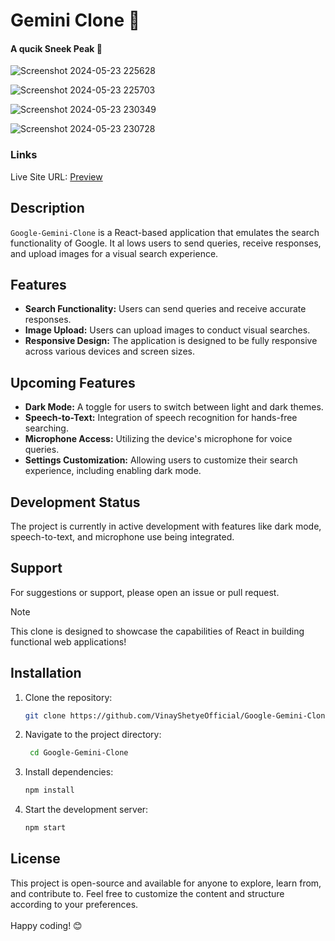 # Gemini Clone 🌟 

#### A qucik Sneek Peak 👀 

![Screenshot 2024-05-23 225628](https://github.com/VinayShetyeOfficial/Google-Gemini-Clone/assets/100470361/cef69215-7df2-4939-bc5d-fbd7aec4f105)

![Screenshot 2024-05-23 225703](https://github.com/VinayShetyeOfficial/Google-Gemini-Clone/assets/100470361/65c93f74-4a90-478d-9391-53b92885a4f3)

![Screenshot 2024-05-23 230349](https://github.com/VinayShetyeOfficial/Google-Gemini-Clone/assets/100470361/edb7954e-a6c8-4456-a2fe-3fe834b6a204)

![Screenshot 2024-05-23 230728](https://github.com/VinayShetyeOfficial/Google-Gemini-Clone/assets/100470361/b6a9f059-a1cf-4c50-8efb-2eeb8e01bab6)

 
### Links 
Live Site URL: [Preview](https://664ffed898cedbb966339ad4--luminous-douhua-286200.netlify.app/)
 
## Description
`Google-Gemini-Clone` is a React-based application that emulates the search functionality of Google. It al lows users to send queries, receive responses, and upload images for a visual search experience.

## Features

- **Search Functionality:** Users can send queries and receive accurate responses.
- **Image Upload:** Users can upload images to conduct visual searches.
- **Responsive Design:** The application is designed to be fully responsive across various devices and screen sizes.

## Upcoming Features

- **Dark Mode:** A toggle for users to switch between light and dark themes.
- **Speech-to-Text:** Integration of speech recognition for hands-free searching.
- **Microphone Access:** Utilizing the device's microphone for voice queries.
- **Settings Customization:** Allowing users to customize their search experience, including enabling dark mode.

## Development Status

The project is currently in active development with features like dark mode, speech-to-text, and microphone use being integrated.

## Support 

For suggestions or support, please open an issue or pull request.

> [!NOTE]
> This clone is designed to showcase the capabilities of React in building functional web applications!

## Installation
1. Clone the repository:
   ```bash
   git clone https://github.com/VinayShetyeOfficial/Google-Gemini-Clone.git
   ```

2. Navigate to the project directory:
   ```bash
    cd Google-Gemini-Clone
   ```
   
3. Install dependencies:
   ```bash
   npm install 
   ```

4. Start the development server:
   ```bash
   npm start
   ```

## License
This project is open-source and available for anyone to explore, learn from, and contribute to.
Feel free to customize the content and structure according to your preferences. <br><br> Happy coding! 😊
